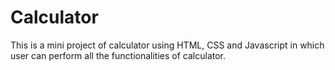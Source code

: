 # Calculator
This is a mini project of calculator using HTML, CSS and Javascript in which user can perform all the functionalities of calculator.
